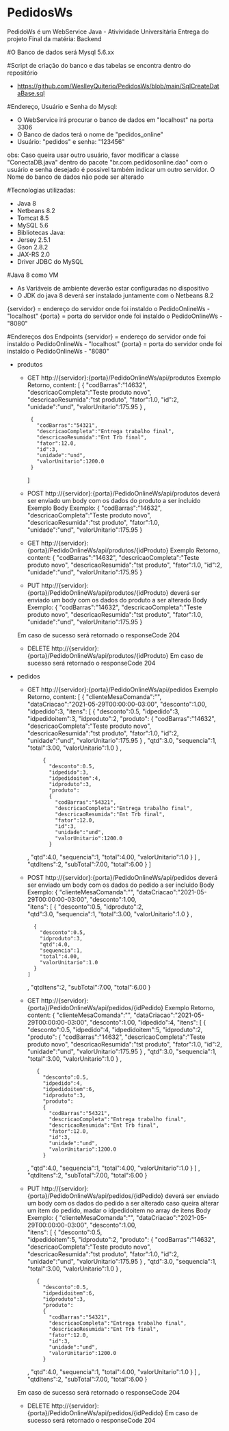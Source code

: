 # PedidosWs
PedidoWs é um WebService Java - Ativividade Universitária
Entrega do projeto Final da matéria: Backend

#O Banco de dados será Mysql 5.6.xx

#Script de criação do banco e das tabelas se encontra dentro do repositório
 - https://github.com/WeslleyQuiterio/PedidosWs/blob/main/SqlCreateDataBase.sql

#Endereço, Usuário e Senha do Mysql:
 - O WebService irá procurar o banco de dados em "localhost" na porta 3306
 - O Banco de dados terá o nome de "pedidos_online"
 - Usuário: "pedidos" e senha: "123456"
 
 obs: Caso queira usar outro usuário, favor modificar a classe "ConectaDB.java" dentro do pacote "br.com.pedidosonline.dao" com o usuário e senha desejado
 é possivel também indicar um outro servidor.
 O Nome do banco de dados não pode ser alterado
 
#Tecnologias utilizadas:
 - Java 8
 - Netbeans 8.2
 - Tomcat 8.5
 - MySQL 5.6
 - Bibliotecas Java:
  - Jersey 2.5.1
  - Gson 2.8.2
  - JAX-RS 2.0
  - Driver JDBC do MySQL

#Java 8 como VM
 - As Variáveis de ambiente deverão estar configuradas no dispositivo
 - O JDK do java 8 deverá ser instalado juntamente com o Netbeans 8.2

{servidor} = endereço do servidor onde foi instaldo o PedidoOnlineWs - "localhost"
{porta} = porta do servidor onde foi instaldo o PedidoOnlineWs - "8080"

#Endereços dos Endpoints
	{servidor} = endereço do servidor onde foi instaldo o PedidoOnlineWs - "localhost"
	{porta} = porta do servidor onde foi instaldo o PedidoOnlineWs - "8080"
 - produtos
 
   * GET http://{servidor}:{porta}/PedidoOnlineWs/api/produtos
	Exemplo Retorno, content:
		[
			{
			"codBarras":"14632",
			"descricaoCompleta":"Teste produto novo",
			"descricaoResumida":"tst produto",
			"fator":1.0,
			"id":2,
			"unidade":"und",
			"valorUnitario":175.95
		  }
		,
		  
		  {
			"codBarras":"54321",
			"descricaoCompleta":"Entrega trabalho final",
			"descricaoResumida":"Ent Trb final",
			"fator":12.0,
			"id":3,
			"unidade":"und",
			"valorUnitario":1200.0
		  }
		]
		
		
		
	* POST http://{servidor}:{porta}/PedidoOnlineWs/api/produtos
	deverá ser enviado um body com os dados do produto a ser incluido
	Exemplo Body Exemplo: 
		{
		  "codBarras":"14632",
		  "descricaoCompleta":"Teste produto novo",
		  "descricaoResumida":"tst produto",
		  "fator":1.0,		 
		  "unidade":"und",
		  "valorUnitario":175.95
		}	
		
		
		
   * GET http://{servidor}:{porta}/PedidoOnlineWs/api/produtos/{idProduto}
	Exemplo Retorno, content:
		{
		  "codBarras":"14632",
		  "descricaoCompleta":"Teste produto novo",
		  "descricaoResumida":"tst produto",
		  "fator":1.0,
		  "id":2,
		  "unidade":"und",
		  "valorUnitario":175.95
		}
		
		
		
   * PUT http://{servidor}:{porta}/PedidoOnlineWs/api/produtos/{idProduto}
	deverá ser enviado um body com os dados do produto a ser alterado
	Body Exemplo: 
		{
		  "codBarras":"14632",
		  "descricaoCompleta":"Teste produto novo",
		  "descricaoResumida":"tst produto",
		  "fator":1.0,		 
		  "unidade":"und",
		  "valorUnitario":175.95
		}
		
	Em caso de sucesso será retornado o responseCode 204

	

	* DELETE http://{servidor}:{porta}/PedidoOnlineWs/api/produtos/{idProduto}
	  Em caso de sucesso será retornado o responseCode 204
	


 - pedidos
 
   * GET http://{servidor}:{porta}/PedidoOnlineWs/api/pedidos
	Exemplo Retorno, content:
		[
			{
			"clienteMesaComanda":"",
			"dataCriacao":"2021-05-29T00:00:00-03:00",
			"desconto":1.00,
			"idpedido":3,
			"itens":
			[
					{
				"desconto":0.5,
				"idpedido":3,
				"idpedidoitem":3,
				"idproduto":2,
				"produto":
				{
				  "codBarras":"14632",
				  "descricaoCompleta":"Teste produto novo",
				  "descricaoResumida":"tst produto",
				  "fator":1.0,
				  "id":2,
				  "unidade":"und",
				  "valorUnitario":175.95
				}
		,
				"qtd":3.0,
				"sequencia":1,
				"total":3.00,
				"valorUnitario":1.0
			  }
		,
			  
			  {
				"desconto":0.5,
				"idpedido":3,
				"idpedidoitem":4,
				"idproduto":3,
				"produto":
				{
				  "codBarras":"54321",
				  "descricaoCompleta":"Entrega trabalho final",
				  "descricaoResumida":"Ent Trb final",
				  "fator":12.0,
				  "id":3,
				  "unidade":"und",
				  "valorUnitario":1200.0
				}
		,
				"qtd":4.0,
				"sequencia":1,
				"total":4.00,
				"valorUnitario":1.0
			  }
			]
		,
			"qtdItens":2,
			"subTotal":7.00,
			"total":6.00
		  }
		]
		
		
		
	* POST http://{servidor}:{porta}/PedidoOnlineWs/api/pedidos
	deverá ser enviado um body com os dados do pedido a ser incluido
	Body Exemplo: 
		{
		  "clienteMesaComanda":"",
		  "dataCriacao":"2021-05-29T00:00:00-03:00",
		  "desconto":1.00,		 
		  "itens":
		  [
				{
			  "desconto":0.5,
			  "idproduto":2,			 
			  "qtd":3.0,
			  "sequencia":1,
			  "total":3.00,
			  "valorUnitario":1.0
			}
		,
			
			{
			  "desconto":0.5,
			  "idproduto":3,			  
			  "qtd":4.0,
			  "sequencia":1,
			  "total":4.00,
			  "valorUnitario":1.0
			}
		  ]
		,
		  "qtdItens":2,
		  "subTotal":7.00,
		  "total":6.00
		}

		
		
		
   * GET http://{servidor}:{porta}/PedidoOnlineWs/api/pedidos/{idPedido}
	Exemplo Retorno, content:
		{
		  "clienteMesaComanda":"",
		  "dataCriacao":"2021-05-29T00:00:00-03:00",
		  "desconto":1.00,
		  "idpedido":4,
		  "itens":
		  [
				{
			  "desconto":0.5,
			  "idpedido":4,
			  "idpedidoitem":5,
			  "idproduto":2,
			  "produto":
			  {
				"codBarras":"14632",
				"descricaoCompleta":"Teste produto novo",
				"descricaoResumida":"tst produto",
				"fator":1.0,
				"id":2,
				"unidade":"und",
				"valorUnitario":175.95
			  }
		,
			  "qtd":3.0,
			  "sequencia":1,
			  "total":3.00,
			  "valorUnitario":1.0
			}
		,
			
			{
			  "desconto":0.5,
			  "idpedido":4,
			  "idpedidoitem":6,
			  "idproduto":3,
			  "produto":
			  {
				"codBarras":"54321",
				"descricaoCompleta":"Entrega trabalho final",
				"descricaoResumida":"Ent Trb final",
				"fator":12.0,
				"id":3,
				"unidade":"und",
				"valorUnitario":1200.0
			  }
		,
			  "qtd":4.0,
			  "sequencia":1,
			  "total":4.00,
			  "valorUnitario":1.0
			}
		  ]
		,
		  "qtdItens":2,
		  "subTotal":7.00,
		  "total":6.00
		}

		
		
		
   * PUT http://{servidor}:{porta}/PedidoOnlineWs/api/pedidos/{idPedido}
	deverá ser enviado um body com os dados do pedido a ser alterado
	caso queira alterar um item do pedido, madar o idpedidoitem no array de itens
	Body Exemplo: 
		{
		  "clienteMesaComanda":"",
		  "dataCriacao":"2021-05-29T00:00:00-03:00",
		  "desconto":1.00,		 
		  "itens":
		  [
				{
			  "desconto":0.5,			 
			  "idpedidoitem":5,
			  "idproduto":2,
			  "produto":
			  {
				"codBarras":"14632",
				"descricaoCompleta":"Teste produto novo",
				"descricaoResumida":"tst produto",
				"fator":1.0,
				"id":2,
				"unidade":"und",
				"valorUnitario":175.95
			  }
		,
			  "qtd":3.0,
			  "sequencia":1,
			  "total":3.00,
			  "valorUnitario":1.0
			}
		,
			
			{
			  "desconto":0.5,			  
			  "idpedidoitem":6,
			  "idproduto":3,
			  "produto":
			  {
				"codBarras":"54321",
				"descricaoCompleta":"Entrega trabalho final",
				"descricaoResumida":"Ent Trb final",
				"fator":12.0,
				"id":3,
				"unidade":"und",
				"valorUnitario":1200.0
			  }
		,
			  "qtd":4.0,
			  "sequencia":1,
			  "total":4.00,
			  "valorUnitario":1.0
			}
		  ]
		,
		  "qtdItens":2,
		  "subTotal":7.00,
		  "total":6.00
		}

		
	Em caso de sucesso será retornado o responseCode 204

	

	* DELETE http://{servidor}:{porta}/PedidoOnlineWs/api/pedidos/{idPedido}
	  Em caso de sucesso será retornado o responseCode 204





































